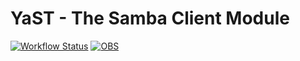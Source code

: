 # YaST - The Samba Client Module #

[![Workflow Status](https://github.com/yast/yast-samba-client/workflows/CI/badge.svg?branch=master)](
https://github.com/yast/yast-samba-client/actions?query=branch%3Amaster)
[![OBS](https://github.com/yast/yast-samba-client/actions/workflows/submit.yml/badge.svg)](https://github.com/yast/yast-samba-client/actions/workflows/submit.yml)
